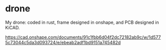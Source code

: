 # drone
My drone: coded in rust, frame designed in onshape, and PCB designed in KiCAD.

https://cad.onshape.com/documents/91c1fbb6d04f2dc72182ab9c/w/1d5775c73044c5da3d093724/e/ebeab2adf1bd9151a745482d

